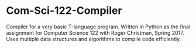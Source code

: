 # Com-Sci-122-Compiler
Compiler for a very basic T-language program. Written in Python as the final assignment for Computer Science 122 with Roger Christman, Spring 2017. Uses multiple data structures and algorithms to compile code efficiently.


